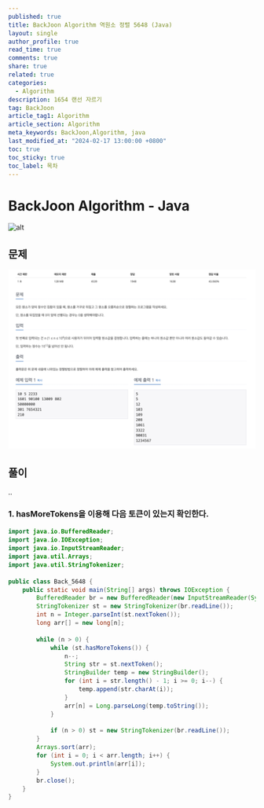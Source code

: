 ```yaml
---
published: true
title: BackJoon Algorithm 역원소 정렬 5648 (Java)
layout: single
author_profile: true
read_time: true
comments: true
share: true
related: true
categories:
  - Algorithm
description: 1654 랜선 자르기
tag: BackJoon
article_tag1: Algorithm
article_section: Algorithm
meta_keywords: BackJoon,Algorithm, java
last_modified_at: "2024-02-17 13:00:00 +0800"
toc: true
toc_sticky: true
toc_label: 목차
---
```


# BackJoon Algorithm - Java

![alt](https://d2gd6pc034wcta.cloudfront.net/images/logo@2x.png)

## 문제

![alt](/assets/images/post/Algorithm/5648.png)

## 풀이

..

### 1. hasMoreTokens을 이용해 다음 토큰이 있는지 확인한다.

```java
import java.io.BufferedReader;
import java.io.IOException;
import java.io.InputStreamReader;
import java.util.Arrays;
import java.util.StringTokenizer;

public class Back_5648 {
    public static void main(String[] args) throws IOException {
        BufferedReader br = new BufferedReader(new InputStreamReader(System.in));
        StringTokenizer st = new StringTokenizer(br.readLine());
        int n = Integer.parseInt(st.nextToken());
        long arr[] = new long[n];

        while (n > 0) {
            while (st.hasMoreTokens()) {
                n--;
                String str = st.nextToken();
                StringBuilder temp = new StringBuilder();
                for (int i = str.length() - 1; i >= 0; i--) {
                    temp.append(str.charAt(i));
                }
                arr[n] = Long.parseLong(temp.toString());
            }

            if (n > 0) st = new StringTokenizer(br.readLine());
        }
        Arrays.sort(arr);
        for (int i = 0; i < arr.length; i++) {
            System.out.println(arr[i]);
        }
        br.close();
    }
}


```
